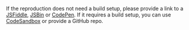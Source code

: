 If the reproduction does not need a build setup, please provide a link to a [JSFiddle](https://jsfiddle.net/posva/km2qpwx7/), [JSBin](https://jsbin.com/) or [CodePen](https://codepen.io). If it requires a build setup, you can use [CodeSandbox](https://codesandbox.io/s/vue-next-s3bf7) or provide a GitHub repo.
